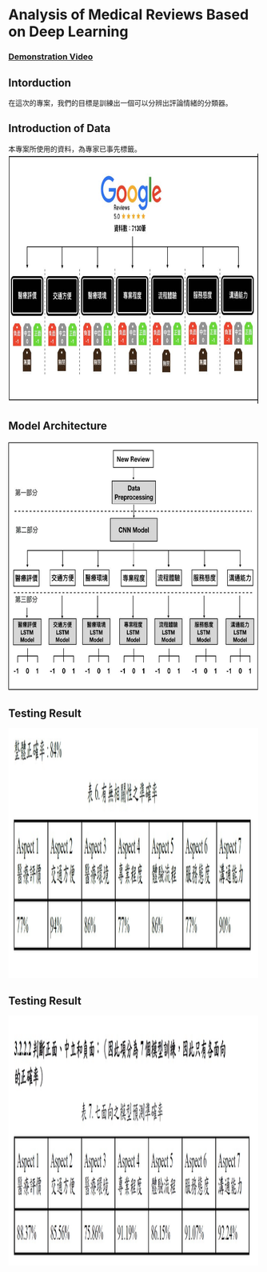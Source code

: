 # Analysis of Medical Reviews Based on Deep Learning

### [Demonstration Video](https://youtu.be/NPB3eozivJQ/ "Title")  

## Intorduction
在這次的專案，我們的目標是訓練出一個可以分辨出評論情緒的分類器。

## Introduction of Data
本專案所使用的資料，為專家已事先標籤。
<img src='/images/data_intro.jpg' alt="" width='500' height='500'>


## Model Architecture
<img src='/images/model_architecture.jpg' alt="" width='500' height='500'>

## Testing Result
<img src='/images/Accracy_1.jpg' alt="" width='500' height='500'>

## Testing Result
<img src='/images/Accracy_2.jpg' alt="" width='500' height='500'>

